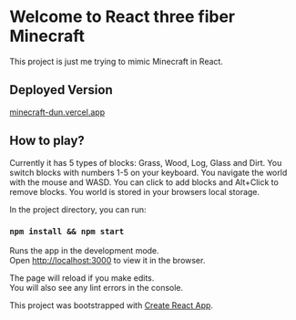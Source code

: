 # Welcome to React three fiber Minecraft

This project is just me trying to mimic Minecraft in React.

## Deployed Version
[minecraft-dun.vercel.app](https://minecraft-dun.vercel.app/)

## How to play?

Currently it has 5 types of blocks: Grass, Wood, Log, Glass and Dirt.
You switch blocks with numbers 1-5 on your keyboard.
You navigate the world with the mouse and WASD.
You can click to add blocks and Alt+Click to remove blocks.
You world is stored in your browsers local storage.



In the project directory, you can run:

### `npm install && npm start`

Runs the app in the development mode.<br />
Open [http://localhost:3000](http://localhost:3000) to view it in the browser.

The page will reload if you make edits.<br />
You will also see any lint errors in the console.

This project was bootstrapped with [Create React App](https://github.com/facebook/create-react-app).
